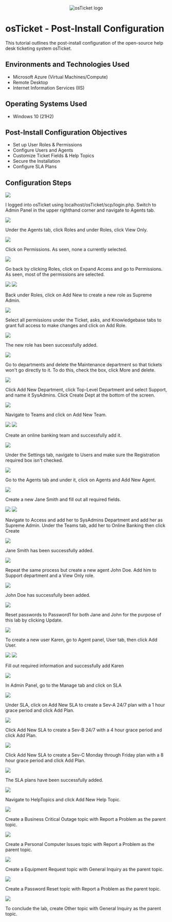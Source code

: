 <p align="center">
<img src="https://i.imgur.com/Clzj7Xs.png" alt="osTicket logo"/>
</p>

<h1>osTicket - Post-Install Configuration</h1>
This tutorial outlines the post-install configuration of the open-source help desk ticketing system osTicket.<br />


<h2>Environments and Technologies Used</h2>

- Microsoft Azure (Virtual Machines/Compute)
- Remote Desktop
- Internet Information Services (IIS)

<h2>Operating Systems Used </h2>

- Windows 10</b> (21H2)

<h2>Post-Install Configuration Objectives</h2>

- Set up User Roles & Permissions
- Configure Users and Agents
- Customize Ticket Fields & Help Topics
- Secure the Installation
- Configure SLA Plans

<h2>Configuration Steps</h2>

<p>

</p>
<img src="https://github.com/user-attachments/assets/2ab8bd98-d0a2-4acb-8e25-5efb7f674c32" />
<p>
I logged into osTicket using localhost/osTicket/scp/login.php. Switch to Admin Panel in the upper righthand corner and navigate to Agents tab.
</p>

</p>
<img src="https://github.com/user-attachments/assets/64f96dfb-db98-428e-b6ea-f78ab86ce9bc" />
<p>
Under the Agents tab, click Roles and under Roles, click View Only.
</p>

</p>
<img src="https://github.com/user-attachments/assets/1363c1b5-94ac-462d-8f59-2762b5db4087" />
<p>
Click on Permissions. As seen, none a currently selected.
</p>

</p>
<img src="https://github.com/user-attachments/assets/8b490059-045a-4337-b1d8-996ae656a03f" />
<p>
Go back by clicking Roles, click on Expand Access and go to Permissions. As seen, most of the permissions are selected.
</p>


</p>
<img src="https://github.com/user-attachments/assets/970704d7-9c02-437d-91f5-a69cd281e3e6" />
<img src="https://github.com/user-attachments/assets/22a1b305-3d3a-4efa-9802-ad2ced55dafc" />
<p>
Back under Roles, click on Add New to create a new role as Supreme Admin.
</p>

</p>
<img src="https://github.com/user-attachments/assets/365c5ff5-6948-46fe-a539-5b97cf623232" />
<p>
Select all permissions under the Ticket, asks, and Knowledgebase tabs to grant full access to make changes and click on Add Role.
</p>

</p>
<img src="https://github.com/user-attachments/assets/6983ebcd-4b8c-454c-843c-11226df6acc4" />
<p>
The new role has been successfully added.
</p>

</p>
<img src="https://github.com/user-attachments/assets/82299e5c-58c0-46b7-a33c-5318fd0bfee4" />
<p>
Go to departments and delete the Maintenance department so that tickets won't go directly to it. To do this, check the box, click More and delete.
</p>


</p>
<img src="https://github.com/user-attachments/assets/82299e5c-58c0-46b7-a33c-5318fd0bfee4" />
<p>
Click Add New Department, click Top-Level Department and select Support, and name it SysAdmins. Click Create Dept at the bottom of the screen.
</p>

</p>
<img src="https://github.com/user-attachments/assets/2631ab6e-a6f3-4ea4-b370-23c3471d2093" />
<p>
Navigate to Teams and click on Add New Team.
</p>


</p>
<img src="https://github.com/user-attachments/assets/2631ab6e-a6f3-4ea4-b370-23c3471d2093" />
<img src="https://github.com/user-attachments/assets/f4fceedb-70d3-4aa9-8edc-dde7f3453f80" />
<p>
Create an online banking team and successfully add it.
</p>

</p>
<img src="https://github.com/user-attachments/assets/345c6262-9259-4640-bf74-31694ed8f636" />
<p>
Under the Settings tab, navigate to Users and make sure the Registration required box isn't checked.
</p>

</p>
<img src="https://github.com/user-attachments/assets/651b2938-05b7-43e4-acd5-e25148880630" />
<p>
Go to the Agents tab and under it, click on Agents and Add New Agent.
</p>

</p>
<img src="https://github.com/user-attachments/assets/8bbea191-e4d2-4225-8305-a4cd91a733bb" />
<p>
Create a new Jane Smith and fill out all required fields.
</p>

</p>
<img src="https://github.com/user-attachments/assets/a5b5962f-8ec1-41e1-b69e-25692ad9ad97" />
<img src="https://github.com/user-attachments/assets/d9e88dd1-73ce-4668-8379-1858dbdbd6b3" />
<p>
Navigate to Access and add her to SysAdmins Department and add her as Supreme Admin. Under the Teams tab, add her to Online Banking then click Create
</p>

</p>
<img src="https://github.com/user-attachments/assets/2858214d-32d0-4c2b-a8a5-daeb85ca1b4f" />
<p>
Jane Smith has been successfully added.
</p>

</p>
<img src="https://github.com/user-attachments/assets/9efbe329-519b-4104-8962-074fd2855d94" />
<p>
Repeat the same process but create a new agent John Doe. Add him to Support department and a View Only role.
</p>

</p>
<img src="https://github.com/user-attachments/assets/ad5fd1c4-47cd-4870-ad9c-fa53c8e217f4" />
<p>
John Doe has successfully been added.
</p>

</p>
<img src="https://github.com/user-attachments/assets/c8976eca-1f7d-4931-b766-610677952b21" />
<p>
Reset passwords to Password1 for both Jane and John for the purpose of this lab by clicking Update.
</p>

</p>
<img src="https://github.com/user-attachments/assets/1e3948da-543c-4e8d-b7e0-6d6237fc438d" />
<p>
To create a new user Karen, go to Agent panel, User tab, then click Add User. 
</p>

</p>
<img src="https://github.com/user-attachments/assets/a23ede55-98b2-473a-9104-4996634f701a" />
<img src="https://github.com/user-attachments/assets/e0760b8a-2649-4cac-8c3c-a25240b18569" />
<p>
Fill out required information and successfully add Karen
</p>

</p>
<img src="https://github.com/user-attachments/assets/77821632-a4f7-4526-9899-cb98f027af9c" />
<p>
In Admin Panel, go to the Manage tab and click on SLA
</p>

</p>
<img src="https://github.com/user-attachments/assets/da78dec7-50cc-4b2a-965c-88505fd95e2b" />
<p>
Under SLA, click on Add New SLA to create a Sev-A 24/7 plan with a 1 hour grace period and click Add Plan.
</p>

</p>
<img src="https://github.com/user-attachments/assets/25626e8b-1763-4987-be43-d132df2485ae" />
<p>
Click Add New SLA to create a Sev-B 24/7 with a 4 hour grace period and click Add Plan.
</p>

</p>
<img src="https://github.com/user-attachments/assets/ab59296f-cb1a-437c-b3a5-508e4af0ad01" />
<p>
Click Add New SLA to create a Sev-C Monday through Friday plan with a 8 hour grace period and click Add Plan.
</p>

</p>
<img src="https://github.com/user-attachments/assets/ab769d6f-76ff-45e9-801a-932342de8dd0" />
<p>
The SLA plans have been successfully added.
</p>

</p>
<img src="https://github.com/user-attachments/assets/0f2a3b8b-7e6a-4ab4-99b6-5c41d9fe0774" />
<p>
Navigate to HelpTopics and click Add New Help Topic.
</p>

</p>
<img src="https://github.com/user-attachments/assets/db2d6498-c57d-4043-8464-3ae6fe6549ca" />
<p>
Create a Business Critical Outage topic with Report a Problem as the parent topic.
</p>

</p>
<img src="https://github.com/user-attachments/assets/d8e026b3-11d7-4fef-bed1-a34a886ee98a" />
<p>
Create a Personal Computer Issues topic with Report a Problem as the parent topic.
</p>

</p>
<img src="https://github.com/user-attachments/assets/d8e026b3-11d7-4fef-bed1-a34a886ee98a" />
<p>
Create a Equipment Request topic with General Inquiry as the parent topic.
</p>

</p>
<img src="https://github.com/user-attachments/assets/2e03e673-6636-4e14-b802-3f43d22e1acf" />
<p>
Create a Password Reset topic with Report a Problem as the parent topic.
</p>

</p>
<img src="https://github.com/user-attachments/assets/6230a9e9-fce5-463f-b981-e24b2533c3ab" />
<p>
To conclude the lab, create Other topic with General Inquiry as the parent topic.
</p>
